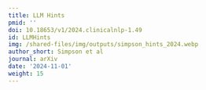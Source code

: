 ```yaml
---
title: LLM Hints
pmid: ''
doi: 10.18653/v1/2024.clinicalnlp-1.49
id: LLMHints
img: /shared-files/img/outputs/simpson_hints_2024.webp
author_short: Simpson et al
journal: arXiv
date: '2024-11-01'
weight: 15
---
```

